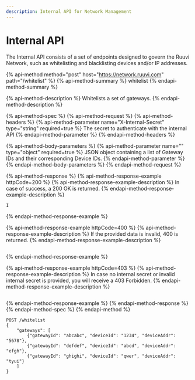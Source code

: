 ```yaml
---
description: Internal API for Network Management
---
```


# Internal API

The Internal API consists of a set of endpoints designed to govern the Ruuvi Network, such as whitelisting and blacklisting devices and/or IP addresses.

{% api-method method="post" host="https://network.ruuvi.com" path="/whitelist" %}
{% api-method-summary %}
whitelist
{% endapi-method-summary %}

{% api-method-description %}
Whitelists a set of gateways.
{% endapi-method-description %}

{% api-method-spec %}
{% api-method-request %}
{% api-method-headers %}
{% api-method-parameter name="X-Internal-Secret" type="string" required=true %}
The secret to authenticate with the internal API
{% endapi-method-parameter %}
{% endapi-method-headers %}

{% api-method-body-parameters %}
{% api-method-parameter name="" type="object" required=true %}
JSON object containing a list of Gateway IDs and their corresponding Device IDs.
{% endapi-method-parameter %}
{% endapi-method-body-parameters %}
{% endapi-method-request %}

{% api-method-response %}
{% api-method-response-example httpCode=200 %}
{% api-method-response-example-description %}
In case of success, a 200 OK is returned.
{% endapi-method-response-example-description %}

```
I
```
{% endapi-method-response-example %}

{% api-method-response-example httpCode=400 %}
{% api-method-response-example-description %}
If the provided data is invalid, 400 is returned.
{% endapi-method-response-example-description %}

```

```
{% endapi-method-response-example %}

{% api-method-response-example httpCode=403 %}
{% api-method-response-example-description %}
In case no internal secret or invalid internal secret is provided, you will receive a 403 Forbidden.
{% endapi-method-response-example-description %}

```

```
{% endapi-method-response-example %}
{% endapi-method-response %}
{% endapi-method-spec %}
{% endapi-method %}

```text
POST /whitelist
{
    "gateways": [
        {"gatewayId": "abcabc", "deviceId": "1234", "deviceAddr": "5678"},
        {"gatewayId": "defdef", "deviceId": "abcd", "deviceAddr": "efgh"},
        {"gatewayId": "ghighi", "deviceId": "qwer", "deviceAddr": "tyui"}
    ]
}

```

